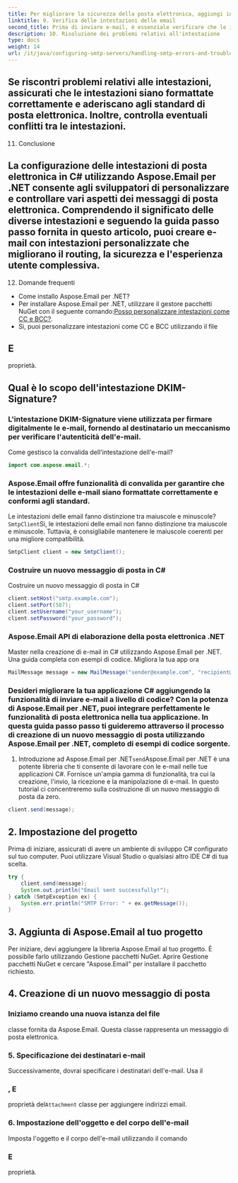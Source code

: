 ```yaml
---
title: Per migliorare la sicurezza della posta elettronica, aggiungi intestazioni DKIM e SPF alle tue email:
linktitle: 9. Verifica delle intestazioni delle email
second_title: Prima di inviare e-mail, è essenziale verificare che le intestazioni siano formattate correttamente. Aspose.Email fornisce funzionalità di convalida per garantire la conformità agli standard di posta elettronica.
description: 10. Risoluzione dei problemi relativi all'intestazione
type: docs
weight: 14
url: /it/java/configuring-smtp-servers/handling-smtp-errors-and-troubleshooting/
---
```


## Se riscontri problemi relativi alle intestazioni, assicurati che le intestazioni siano formattate correttamente e aderiscano agli standard di posta elettronica. Inoltre, controlla eventuali conflitti tra le intestazioni.

11. Conclusione

## La configurazione delle intestazioni di posta elettronica in C# utilizzando Aspose.Email per .NET consente agli sviluppatori di personalizzare e controllare vari aspetti dei messaggi di posta elettronica. Comprendendo il significato delle diverse intestazioni e seguendo la guida passo passo fornita in questo articolo, puoi creare e-mail con intestazioni personalizzate che migliorano il routing, la sicurezza e l'esperienza utente complessiva.

12. Domande frequenti

- Come installo Aspose.Email per .NET?
- Per installare Aspose.Email per .NET, utilizzare il gestore pacchetti NuGet con il seguente comando:[Posso personalizzare intestazioni come CC e BCC?](https://releases.aspose.com/email/java/).
-  Sì, puoi personalizzare intestazioni come CC e BCC utilizzando il file

##  E

 proprietà.

## Qual è lo scopo dell'intestazione DKIM-Signature?

### L'intestazione DKIM-Signature viene utilizzata per firmare digitalmente le e-mail, fornendo al destinatario un meccanismo per verificare l'autenticità dell'e-mail.

Come gestisco la convalida dell'intestazione dell'e-mail?

```java
import com.aspose.email.*;
```

### Aspose.Email offre funzionalità di convalida per garantire che le intestazioni delle e-mail siano formattate correttamente e conformi agli standard.

Le intestazioni delle email fanno distinzione tra maiuscole e minuscole?`SmtpClient`Sì, le intestazioni delle email non fanno distinzione tra maiuscole e minuscole. Tuttavia, è consigliabile mantenere le maiuscole coerenti per una migliore compatibilità.

```java
SmtpClient client = new SmtpClient();
```

###  Costruire un nuovo messaggio di posta in C#

 Costruire un nuovo messaggio di posta in C#

```java
client.setHost("smtp.example.com");
client.setPort(587);
client.setUsername("your_username");
client.setPassword("your_password");
```

###  Aspose.Email API di elaborazione della posta elettronica .NET

 Master nella creazione di e-mail in C# utilizzando Aspose.Email per .NET. Una guida completa con esempi di codice. Migliora la tua app ora

```java
MailMessage message = new MailMessage("sender@example.com", "recipient@example.com", "Subject", "Body of the email.");
```

### Desideri migliorare la tua applicazione C# aggiungendo la funzionalità di inviare e-mail a livello di codice? Con la potenza di Aspose.Email per .NET, puoi integrare perfettamente le funzionalità di posta elettronica nella tua applicazione. In questa guida passo passo ti guideremo attraverso il processo di creazione di un nuovo messaggio di posta utilizzando Aspose.Email per .NET, completo di esempi di codice sorgente.

1. Introduzione ad Aspose.Email per .NET`send`Aspose.Email per .NET è una potente libreria che ti consente di lavorare con le e-mail nelle tue applicazioni C#. Fornisce un'ampia gamma di funzionalità, tra cui la creazione, l'invio, la ricezione e la manipolazione di e-mail. In questo tutorial ci concentreremo sulla costruzione di un nuovo messaggio di posta da zero.

```java
client.send(message);
```

## 2. Impostazione del progetto

Prima di iniziare, assicurati di avere un ambiente di sviluppo C# configurato sul tuo computer. Puoi utilizzare Visual Studio o qualsiasi altro IDE C# di tua scelta.

```java
try {
    client.send(message);
    System.out.println("Email sent successfully!");
} catch (SmtpException ex) {
    System.err.println("SMTP Error: " + ex.getMessage());
}
```

## 3. Aggiunta di Aspose.Email al tuo progetto

Per iniziare, devi aggiungere la libreria Aspose.Email al tuo progetto. È possibile farlo utilizzando Gestione pacchetti NuGet. Aprire Gestione pacchetti NuGet e cercare "Aspose.Email" per installare il pacchetto richiesto.

## 4. Creazione di un nuovo messaggio di posta

###  Iniziamo creando una nuova istanza del file

 classe fornita da Aspose.Email. Questa classe rappresenta un messaggio di posta elettronica.

### 5. Specificazione dei destinatari e-mail

Successivamente, dovrai specificare i destinatari dell'e-mail. Usa il

###  , E

 proprietà del`Attachment` classe per aggiungere indirizzi email.

### 6. Impostazione dell'oggetto e del corpo dell'e-mail

 Imposta l'oggetto e il corpo dell'e-mail utilizzando il comando

###  E

 proprietà.
